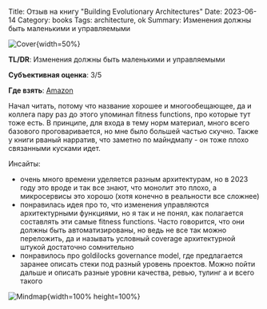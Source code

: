 Title: Отзыв на книгу "Building Evolutionary Architectures"
Date: 2023-06-14
Category: books
Tags: architecture, ok
Summary: Изменения должны быть маленькими и управляемыми

![Cover]({static}cover.jpg){width=50%}

**TL/DR**: Изменения должны быть маленькими и управляемыми

**Субъективная оценка**: 3/5

**Где взять**: [Amazon](https://www.amazon.com/Building-Evolutionary-Architectures-Support-Constant/dp/1491986360)

Начал читать, потому что название хорошее и многообещающее, да и коллега пару раз до этого упоминал fitness functions, про которые тут тоже есть. В принципе, для входа в тему норм материал, много всего базового проговаривается, но мне было большей частью скучно. Также у книги рваный нарратив, что заметно по майндмапу - он тоже плохо связанными кусками идет.

Инсайты:

- очень много времени уделяется разным архитектурам, но в 2023 году это вроде и так все знают, что монолит это плохо, а микросервисы это хорошо (хотя конечно в реальности все сложнее)
- понравилась идея про то, что изменения управляются архитектурными функциями, но я так и не понял, как полагается составлять эти самые fitness functions. Часто говорится, что они должны быть автоматизированы, но ведь не все так можно переложить, да и называть условный coverage архитектурной штукой достаточно сомнительно
- понравилось про goldilocks governance model, где предлагается заранее описать стеки под разный уровень проектов. Можно пойти дальше и описать разные уровни качества, ревью, тулинг а и всего такого

![Mindmap]({static}mindmap.png){width=100% height=100%}